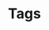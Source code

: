 ---
title: "Tags"
description: "Topics covered and methods used in my publications and courses."
layout: "terms"
---